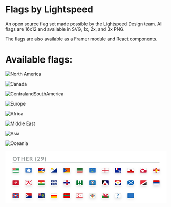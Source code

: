 # Flags by Lightspeed
An open source flag set made possible by the Lightspeed Design team. 
All flags are 16x12 and available in SVG, 1x, 2x, and 3x PNG.

The flags are also available as a Framer module and React components.

# Available flags:
![North America](preview/North-America.png)

![Canada](preview/Canada.png)

![CentralandSouthAmerica](preview/Central-and-South-America.png)

![Europe](preview/Europe.png)

![Africa](preview/Africa.png)

![Middle East](preview/Middle-East.png)

![Asia](preview/Asia.png)

![Oceania](preview/Oceania.png)

![Other](preview/Other.png)